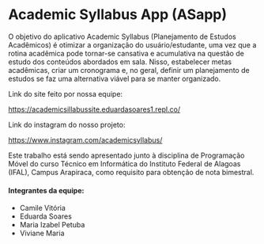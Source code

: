 # Academic Syllabus App (ASapp)

O objetivo do aplicativo Academic Syllabus (Planejamento de Estudos Acadêmicos) é otimizar a organização do usuário/estudante, uma vez que a rotina acadêmica pode tornar-se cansativa e acumulativa na questão de estudo dos conteúdos abordados em sala. Nisso, estabelecer metas acadêmicas, criar um cronograma e, no geral, definir um planejamento de estudos se faz uma alternativa viável para se manter organizado. 

Link do site feito por nossa equipe:

https://academicsillabussite.eduardasoares1.repl.co/

Link do instagram do nosso projeto:

https://www.instagram.com/academicsyllabus/

Este trabalho está sendo apresentado junto à disciplina de Programação Móvel do curso Técnico em Informática do Instituto Federal de Alagoas (IFAL), Campus Arapiraca, como requisito para obtenção de nota bimestral.

#### Integrantes da equipe:

* Camile Vitória
* Eduarda Soares
* Maria Izabel Petuba
* Viviane Maria
